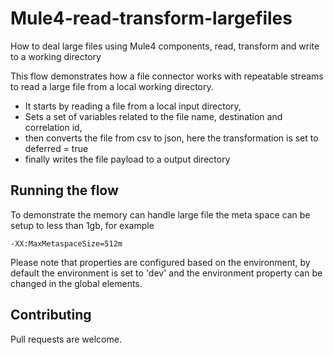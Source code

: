 # Mule4-read-transform-largefiles
How to deal large files using Mule4 components, read, transform and write to a working directory

This flow demonstrates how a file connector works with repeatable streams to read a large file from a local working directory. 
- It starts by reading a file from a local input directory,
- Sets a set of variables related to the file name, destination and correlation id,
- then converts the file from csv to json, here the transformation is set to deferred = true
- finally writes the file payload to a output directory

## Running the flow

To demonstrate the memory can handle large file the meta space can be setup to less than 1gb, for example 

`
-XX:MaxMetaspaceSize=512m
`

Please note that properties are configured based on the environment, by default the environment is set to 'dev' and the environment property can be changed in the global elements.
## Contributing
Pull requests are welcome.
